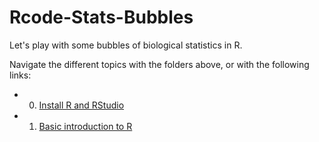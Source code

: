 # Rcode-Stats-Bubbles
Let's play with some bubbles of biological statistics in R.

Navigate the different topics with the folders above, or with the following links:
* 0. [Install R and RStudio](https://github.com/timotheenivalis/Rcode-Stats-Bubbles/tree/r-intro/0.Install)
* 1. [Basic introduction to R](https://github.com/timotheenivalis/Rcode-Stats-Bubbles/tree/r-intro/1.IntroToR)
